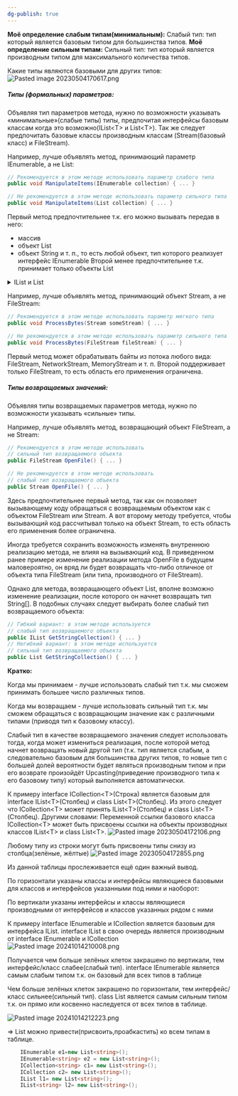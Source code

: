 ```yaml
---
dg-publish: true
---
```


**Моё определение слабым типам(минимальным):**
Слабый тип: тип который является базовым типом для большинства типов.
**Моё определение сильным типам:**
Сильный тип: тип который является производным типом для максимального количества типов.

Какие типы являются базовыми для других типов:
![Pasted image 20230504170617.png](/img/user/Files/Image/Pasted%20image%2020230504170617.png)

##### Типы (формальных) параметров:
Объявляя тип параметров метода, нужно по возможности указывать «минимальные»(слабые типы) типы, предпочитая интерфейсы базовым классам когда это возможно(IList\<T> и List\<T>). Так же следует предпочитать базовые классы производным классам (Stream(базовый класс) и FileStream).

Например, лучше объявлять метод, принимающий параметр IEnumerable, а не List:
```csharp
// Рекомендуется в этом методе использовать параметр слабого типа 
public void ManipulateItems(IEnumerable collection) { ... } 

// Не рекомендуется в этом методе использовать параметр сильного типа 
public void ManipulateItems(List collection) { ... }
```
Первый метод предпочтительнее т.к. его можно вызывать передав в него:
- массив
- объект List
- объект String и т. п., 
то есть любой объект, тип которого реализует интерфейс IEnumerable
Второй менее предпочтительнее т.к. принимает только объекты List


<details> 
  <summary>IList и List</summary>
Если нужно принимать список (а не просто любой перечислимый объект), нужно объявлять тип параметра как IList, в то время как типа List лучше избегать. Именно такой подход позволит вызывающему коду передавать массивы и другие объекты, тип которых реализует IList.
</details>

Например, лучше объявлять метод, принимающий объект Stream, а не FileStream:

```csharp
// Рекомендуется в этом методе использовать параметр мягкого типа 
public void ProcessBytes(Stream someStream) { ... } 

// Не рекомендуется в этом методе использовать параметр сильного типа 
public void ProcessBytes(FileStream fileStream) { ... }
```

Первый метод может обрабатывать байты из потока любого вида: FileStream, NetworkStream, MemoryStream и т. п. Второй поддерживает только FileStream, то есть область его применения ограничена.

##### Типы возвращаемых значений:
Объявляя типы возвращаемых параметров метода, нужно по возможности указывать «сильные» типы.

Например, лучше объявлять метод, возвращающий объект FileStream, а не Stream:
```csharp
// Рекомендуется в этом методе использовать 
// сильный тип возвращаемого объекта 
public FileStream OpenFile() { ... } 

// Не рекомендуется в этом методе использовать 
// слабый тип возвращаемого объекта 
public Stream OpenFile() { ... }
```
Здесь предпочтительнее первый метод, так как он позволяет вызывающему коду обращаться с возвращаемым объектом как с объектом FileStream или Stream. А вот второму методу требуется, чтобы вызывающий код рассчитывал только на объект Stream, то есть область его применения более ограничена.



Иногда требуется сохранить возможность изменять внутреннюю реализацию метода, не влияя на вызывающий код. В приведенном ранее примере изменение реализации метода OpenFile в будущем маловероятно, он вряд ли будет возвращать что-либо отличное от объекта типа FileStream (или типа, производного от FileStream). 

Однако для метода, возвращающего объект List, вполне возможно изменение реализации, после которого он начнет возвращать тип String[]. 
В подобных случаях следует выбирать более слабый тип возвращаемого объекта:

```csharp
// Гибкий вариант: в этом методе используется 
// слабый тип возвращаемого объекта 
public IList GetStringCollection() { ... } 
// Негибкий вариант: в этом методе используется 
// сильный тип возвращаемого объекта 
public List GetStringCollection() { ... }
```


**Кратко:**

Когда мы принимаем - лучше использовать слабый тип т.к. мы сможем принимать большее число различных типов.

Когда мы возвращаем - лучше использовать сильный тип т.к. мы сможем обращаться с возвращающим значение как с различными типами (приводя тип к базовому классу).

Слабый тип в качестве возвращаемого значения следует использовать тогда, когда может измениться реализация, после которой метод начнет возвращать новый другой тип (т.к. тип является слабым, а следовательно базовым для большинства других типов, то новые тип с большей долей вероятности будет являться производным типом и при его возврате произойдёт Upcasting(приведение производного типа к его базовому типу) который выполняется автоматически.


К примеру interface ICollection\<Т>(Строка) является базовым для  interface IList\<T>(Столбец) и class List\<T>(Столбец). Из этого следует что ICollection\<T> может принять IList\<T>(Столбец) и class List\<T>(Столбец). Другими словами: Переменной ссылки базового класса ICollection\<T> может быть присвоены ссылки на объекты производных классов IList\<T> и class List\<T>.
![Pasted image 20230504172106.png](/img/user/Files/Image/Pasted%20image%2020230504172106.png)

Любому типу из строки могут быть присвоены типы снизу из столбца(зелёные, жёлтые)
![Pasted image 20230504172855.png](/img/user/Files/Image/Pasted%20image%2020230504172855.png)

Из данной таблицы прослеживается ещё один важный вывод. 

По горизонтали указаны классы и интерфейсы являющиеся базовыми для классов и интерфейсов указанными под ними и наоборот:

По вертикали указаны интерфейсы и классы являющиеся производными от интерфейсов и классов указанных рядом с ними


К примеру interface IEnumerable и ICollection является базовым для интерфейса IList.
interface IList в свою очередь является производным от interface IEnumerable и ICollection
![Pasted image 20241014210008.png](/img/user/Files/Image/Pasted%20image%2020241014210008.png)

Получается чем больше зелёных клеток закрашено по вертикали, тем интерфейс/класс  слабее(слабый тип). interface IEnumerable является самым слабым типом т.к. он базовый для всех типов в таблице

Чем больше зелёных клеток закрашено по горизонтали, тем интерфейс/класс сильнее(сильный тип). class List является самым сильным типом т.к. он прямо или косвенно наследуется от всех типов в таблице.

![Pasted image 20241014212223.png](/img/user/Files/Image/Pasted%20image%2020241014212223.png)

=> List можно привести(присвоить,проабкастить) ко всем типам в таблице.

```csharp
	IEnumerable e1=new List<string>();
	IEnumerable<string> e2 = new List<string>();
	ICollection<string> c1= new List<string>();
	ICollection c2= new List<string>();
	IList l1= new List<string>();
	IList<string> l2= new List<string>();
```

